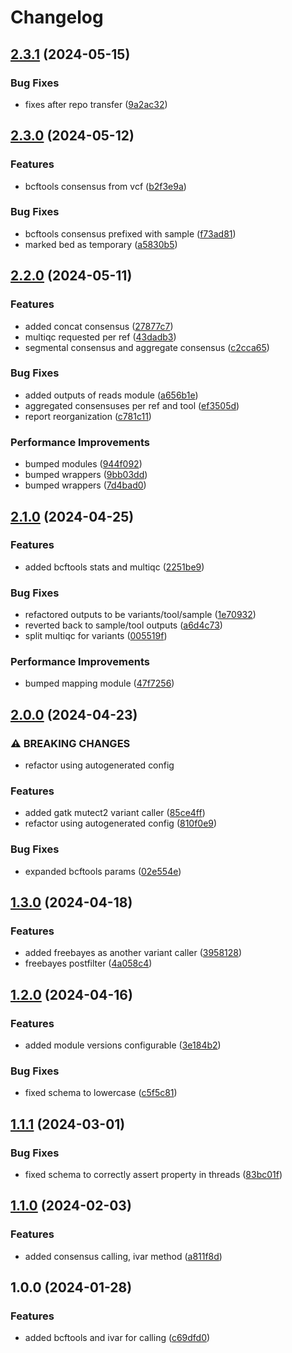 # Changelog

## [2.3.1](https://github.com/cuspuk/workflow_variants/compare/v2.3.0...v2.3.1) (2024-05-15)


### Bug Fixes

* fixes after repo transfer ([9a2ac32](https://github.com/cuspuk/workflow_variants/commit/9a2ac32bbee177bb6f8ce16051f5279fe135372e))

## [2.3.0](https://github.com/xsitarcik/variants/compare/v2.2.0...v2.3.0) (2024-05-12)


### Features

* bcftools consensus from vcf ([b2f3e9a](https://github.com/xsitarcik/variants/commit/b2f3e9aba737ab57598988f1d8ff6e7d16f74642))


### Bug Fixes

* bcftools consensus prefixed with sample ([f73ad81](https://github.com/xsitarcik/variants/commit/f73ad8197bc3acea5112f0ba541051ecb37a65fd))
* marked bed as temporary ([a5830b5](https://github.com/xsitarcik/variants/commit/a5830b59ae3503dbe95ad6bcf2ba950f881c0ccd))

## [2.2.0](https://github.com/xsitarcik/variants/compare/v2.1.0...v2.2.0) (2024-05-11)


### Features

* added concat consensus ([27877c7](https://github.com/xsitarcik/variants/commit/27877c78cec99b24d0b739c551ba2d6ad6921aca))
* multiqc requested per ref ([43dadb3](https://github.com/xsitarcik/variants/commit/43dadb386fed1187129f0bd1f6313158f848338a))
* segmental consensus and aggregate consensus ([c2cca65](https://github.com/xsitarcik/variants/commit/c2cca6540d10790567db053ffa8cf94d322ad3c7))


### Bug Fixes

* added outputs of reads module ([a656b1e](https://github.com/xsitarcik/variants/commit/a656b1ed592c77191b2880c60c5c0e19ab9d1b07))
* aggregated consensuses per ref and tool ([ef3505d](https://github.com/xsitarcik/variants/commit/ef3505d8aaaa80f1ad668a98742fc165aa3fcced))
* report reorganization ([c781c11](https://github.com/xsitarcik/variants/commit/c781c119c6448c7cdb65e0d4fab6e75d7cd2fc7d))


### Performance Improvements

* bumped modules ([944f092](https://github.com/xsitarcik/variants/commit/944f0921982467ca20b73f9d0445f1f738f6e43e))
* bumped wrappers ([9bb03dd](https://github.com/xsitarcik/variants/commit/9bb03dd2d18c77fbcc3a2ec697a23c1f07b81159))
* bumped wrappers ([7d4bad0](https://github.com/xsitarcik/variants/commit/7d4bad056a403c94cec7daca5ce63cb75a6391ab))

## [2.1.0](https://github.com/xsitarcik/variants/compare/v2.0.0...v2.1.0) (2024-04-25)


### Features

* added bcftools stats and multiqc ([2251be9](https://github.com/xsitarcik/variants/commit/2251be9f43ac906f58ba9f92fef0550ac2887ec0))


### Bug Fixes

* refactored outputs to be variants/tool/sample ([1e70932](https://github.com/xsitarcik/variants/commit/1e709329f73ec8985f9fc10b08ac2fe0033c7a9f))
* reverted back to sample/tool outputs ([a6d4c73](https://github.com/xsitarcik/variants/commit/a6d4c73b723a5e8636236865fc6a63052675f614))
* split multiqc for variants ([005519f](https://github.com/xsitarcik/variants/commit/005519f8b93baba5d66813cfd50de95631b48eba))


### Performance Improvements

* bumped mapping module ([47f7256](https://github.com/xsitarcik/variants/commit/47f7256f5cdb26f5300d252aa9037d8ec2f6f083))

## [2.0.0](https://github.com/xsitarcik/variants/compare/v1.3.0...v2.0.0) (2024-04-23)


### ⚠ BREAKING CHANGES

* refactor using autogenerated config

### Features

* added gatk mutect2 variant caller ([85ce4ff](https://github.com/xsitarcik/variants/commit/85ce4fff636f7a11d9c77f40087e6767db03b7ea))
* refactor using autogenerated config ([810f0e9](https://github.com/xsitarcik/variants/commit/810f0e98168dbc59fe8f92f7a38af910da005ed6))


### Bug Fixes

* expanded bcftools params ([02e554e](https://github.com/xsitarcik/variants/commit/02e554ec21d580fc0b40ddb12c7d027558b9c30e))

## [1.3.0](https://github.com/xsitarcik/variants/compare/v1.2.0...v1.3.0) (2024-04-18)


### Features

* added freebayes as another variant caller ([3958128](https://github.com/xsitarcik/variants/commit/39581282d0904606d0f4f9bb9ef9a6d7cac802ec))
* freebayes postfilter ([4a058c4](https://github.com/xsitarcik/variants/commit/4a058c490aab3a2655dc46799d7187a3d566b95b))

## [1.2.0](https://github.com/xsitarcik/variants/compare/v1.1.1...v1.2.0) (2024-04-16)


### Features

* added module versions configurable ([3e184b2](https://github.com/xsitarcik/variants/commit/3e184b26675ad865afb2fce770c56582c28e8c7f))


### Bug Fixes

* fixed schema to lowercase ([c5f5c81](https://github.com/xsitarcik/variants/commit/c5f5c81c9cfa1baad327ae240e5d599c736c257d))

## [1.1.1](https://github.com/xsitarcik/variants/compare/v1.1.0...v1.1.1) (2024-03-01)


### Bug Fixes

* fixed schema to correctly assert property in threads ([83bc01f](https://github.com/xsitarcik/variants/commit/83bc01ffde64041dc51c5190cccd298a9068ebab))

## [1.1.0](https://github.com/xsitarcik/variants/compare/v1.0.0...v1.1.0) (2024-02-03)


### Features

* added consensus calling, ivar method ([a811f8d](https://github.com/xsitarcik/variants/commit/a811f8de062d55e6656ab616c36afd38c3dbb06c))

## 1.0.0 (2024-01-28)


### Features

* added bcftools and ivar for calling ([c69dfd0](https://github.com/xsitarcik/variants/commit/c69dfd043349818ed46d7152d5d236667cc736e5))
